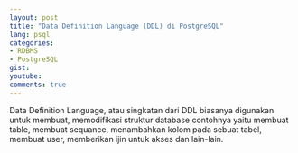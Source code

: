 ```yaml
---
layout: post
title: "Data Definition Language (DDL) di PostgreSQL"
lang: psql
categories:
- RDBMS
- PostgreSQL
gist: 
youtube: 
comments: true
---
```


Data Definition Language, atau singkatan dari DDL biasanya digunakan untuk membuat, memodifikasi struktur database contohnya yaitu membuat table, membuat sequance, menambahkan kolom pada sebuat tabel, membuat user, memberikan ijin untuk akses dan lain-lain.

